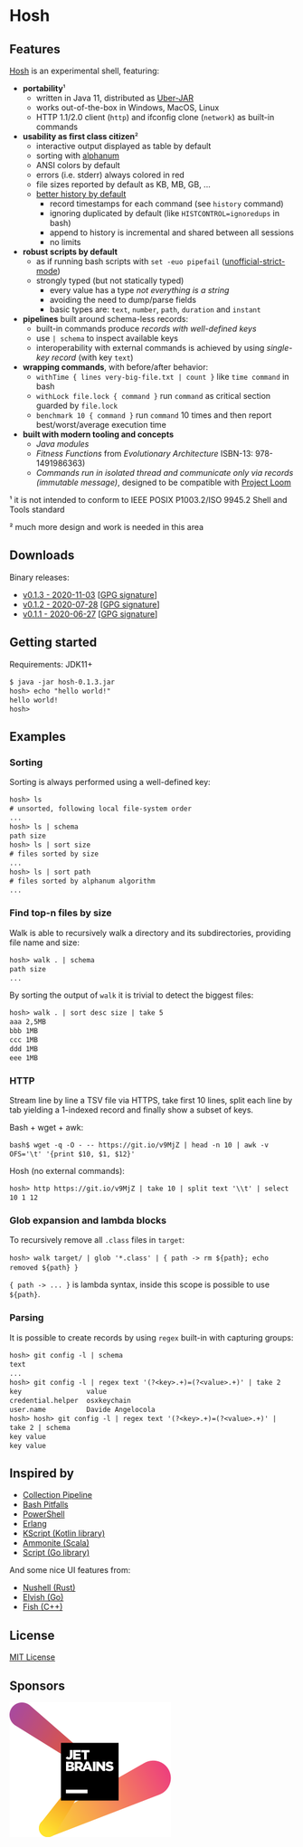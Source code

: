 # Hosh

## Features

[Hosh](https://github.com/hosh-shell/hosh) is an experimental shell, featuring:

- **portability**¹
    - written in Java 11, distributed as [Uber-JAR](https://imagej.net/Uber-JAR)
    - works out-of-the-box in Windows, MacOS, Linux
    - HTTP 1.1/2.0 client (`http`) and ifconfig clone (`network`) as built-in commands
- **usability as first class citizen**²
    - interactive output displayed as table by default
    - sorting with [alphanum](http://davekoelle.com/alphanum.html)
    - ANSI colors by default
    - errors (i.e. stderr) always colored in red
    - file sizes reported by default as KB, MB, GB, ...
    - [better history by default](https://sanctum.geek.nz/arabesque/better-bash-history/)
       - record timestamps for each command (see `history` command)
       - ignoring duplicated by default (like `HISTCONTROL=ignoredups` in bash)
       - append to history is incremental and shared between all sessions
       - no limits
- **robust scripts by default**
    - as if running bash scripts with `set -euo pipefail` ([unofficial-strict-mode](http://redsymbol.net/articles/unofficial-bash-strict-mode/))
    - strongly typed (but not statically typed)
       - every value has a type *not everything is a string*
       - avoiding the need to dump/parse fields
       - basic types are: `text`, `number`, `path`, `duration` and `instant`
- **pipelines** built around schema-less records:
    - built-in commands produce *records with well-defined keys*
    - use `| schema` to inspect available keys
    - interoperability with external commands is achieved by using *single-key record* (with key `text`)
- **wrapping commands**, with before/after behavior:
    - `withTime { lines very-big-file.txt | count }` like `time command` in bash
    - `withLock file.lock { command }` run `command` as critical section guarded by `file.lock`
    - `benchmark 10 { command }` run `command` 10 times and then report best/worst/average execution time
- **built with modern tooling and concepts**
    - *Java modules*
    - *Fitness Functions* from *Evolutionary Architecture* ISBN-13: 978-1491986363)
    - *Commands run in isolated thread and communicate only via records (immutable message)*,
      designed to be compatible with [Project Loom](https://wiki.openjdk.java.net/display/loom/Main)

¹ it is not intended to conform to IEEE POSIX P1003.2/ISO 9945.2 Shell and Tools standard

² much more design and work is needed in this area

## Downloads

Binary releases:
 - [v0.1.3 - 2020-11-03](https://github.com/hosh-shell/hosh/releases/download/v0.1.3/hosh-0.1.3.jar) \[[GPG signature](https://github.com/hosh-shell/hosh/releases/download/v0.1.3/hosh-0.1.3.jar.asc)\]
 - [v0.1.2 - 2020-07-28](https://github.com/hosh-shell/hosh/releases/download/v0.1.2/hosh-0.1.2.jar) \[[GPG signature](https://github.com/hosh-shell/hosh/releases/download/v0.1.2/hosh-0.1.2.jar.asc)\]
 - [v0.1.1 - 2020-06-27](https://github.com/hosh-shell/hosh/releases/download/v0.1.1/hosh-0.1.1.jar) \[[GPG signature](https://github.com/hosh-shell/hosh/releases/download/v0.1.1/hosh-0.1.1.jar.asc)\]

## Getting started

Requirements: JDK11+

```
$ java -jar hosh-0.1.3.jar
hosh> echo "hello world!"
hello world!
hosh>
```

## Examples

### Sorting

Sorting is always performed using a well-defined key:
```
hosh> ls
# unsorted, following local file-system order
...
hosh> ls | schema
path size
hosh> ls | sort size
# files sorted by size
...
hosh> ls | sort path
# files sorted by alphanum algorithm
...
```

### Find top-n files by size

Walk is able to recursively walk a directory and its subdirectories, providing
file name and size:
```
hosh> walk . | schema
path size
...
```

By sorting the output of `walk` it is trivial to detect the biggest files:
```
hosh> walk . | sort desc size | take 5
aaa 2,5MB
bbb 1MB
ccc 1MB
ddd 1MB
eee 1MB
```


### HTTP

Stream line by line a TSV file via HTTPS, take first 10 lines, split each line by tab yielding a 1-indexed record and finally show a subset of keys.

Bash + wget + awk:

```
bash$ wget -q -O - -- https://git.io/v9MjZ | head -n 10 | awk -v OFS='\t' '{print $10, $1, $12}'
```

Hosh (no external commands):

```
hosh> http https://git.io/v9MjZ | take 10 | split text '\\t' | select 10 1 12
```

### Glob expansion and lambda blocks

To recursively remove all `.class` files in `target`:

`hosh> walk target/ | glob '*.class' | { path -> rm ${path}; echo removed ${path} }`

`{ path -> ... }` is lambda syntax, inside this scope is possible to use `${path}`.

### Parsing

It is possible to create records by using `regex` built-in with capturing groups:

```
hosh> git config -l | schema
text
...
hosh> git config -l | regex text '(?<key>.+)=(?<value>.+)' | take 2
key                value
credential.helper  osxkeychain
user.name          Davide Angelocola
hosh> hosh> git config -l | regex text '(?<key>.+)=(?<value>.+)' | take 2 | schema
key value
key value
```

## Inspired by

- [Collection Pipeline](https://www.martinfowler.com/articles/collection-pipeline/)
- [Bash Pitfalls](https://mywiki.wooledge.org/BashPitfalls)
- [PowerShell](https://docs.microsoft.com/en-us/powershell/)
- [Erlang](https://www.rabbitmq.com/resources/armstrong.pdf)
- [KScript (Kotlin library)](https://github.com/holgerbrandl/kscript)
- [Ammonite (Scala)](https://ammonite.io)
- [Script (Go library)](https://github.com/bitfield/script)

And some nice UI features from:
- [Nushell (Rust)](https://github.com/nushell/nushell)
- [Elvish (Go)](https://elv.sh)
- [Fish (C++)](https://fishshell.com)

## License

[MIT License](LICENSE.md)

## Sponsors

[![JetBrains](https://raw.githubusercontent.com/JetBrains/logos/master/web/jetbrains/jetbrains-variant-2.svg)](https://www.jetbrains.com/?from=hosh)


